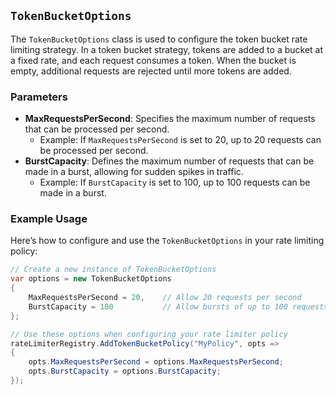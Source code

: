 ## `TokenBucketOptions`

The `TokenBucketOptions` class is used to configure the token bucket rate limiting strategy. In a token bucket strategy, tokens are added to a bucket at a fixed rate, and each request consumes a token. When the bucket is empty, additional requests are rejected until more tokens are added.

### Parameters

- **MaxRequestsPerSecond**: Specifies the maximum number of requests that can be processed per second.
  - Example: If `MaxRequestsPerSecond` is set to 20, up to 20 requests can be processed per second.
- **BurstCapacity**: Defines the maximum number of requests that can be made in a burst, allowing for sudden spikes in traffic.
  - Example: If `BurstCapacity` is set to 100, up to 100 requests can be made in a burst.

### Example Usage

Here’s how to configure and use the `TokenBucketOptions` in your rate limiting policy:

```csharp
// Create a new instance of TokenBucketOptions
var options = new TokenBucketOptions
{
    MaxRequestsPerSecond = 20,    // Allow 20 requests per second
    BurstCapacity = 100           // Allow bursts of up to 100 requests
};

// Use these options when configuring your rate limiter policy
rateLimiterRegistry.AddTokenBucketPolicy("MyPolicy", opts =>
{
    opts.MaxRequestsPerSecond = options.MaxRequestsPerSecond;
    opts.BurstCapacity = options.BurstCapacity;
});